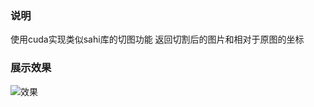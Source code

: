 ### 说明
使用cuda实现类似sahi库的切图功能
返回切割后的图片和相对于原图的坐标

### 展示效果
![效果](https://github.com/leon0514/cuda-sahi-crop-image/blob/main/workspace/test.gif)
